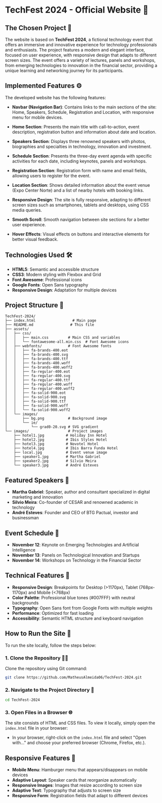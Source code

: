 # TechFest 2024 - Official Website 🚀

## The Chosen Project 🎯

The website is based on **TechFest 2024**, a fictional technology event that offers an immersive and innovative experience for technology professionals and enthusiasts. The project features a modern and elegant interface, focused on user experience, with responsive design that adapts to different screen sizes. The event offers a variety of lectures, panels and workshops, from emerging technologies to innovation in the financial sector, providing a unique learning and networking journey for its participants.

## Implemented Features ⚙️

The developed website has the following features:

- **Navbar (Navigation Bar)**: Contains links to the main sections of the site: Home, Speakers, Schedule, Registration and Location, with responsive menu for mobile devices.
  
- **Home Section**: Presents the main title with call-to-action, event description, registration button and information about date and location.

- **Speakers Section**: Displays three renowned speakers with photos, biographies and specialties in technology, innovation and investment.

- **Schedule Section**: Presents the three-day event agenda with specific activities for each date, including keynotes, panels and workshops.

- **Registration Section**: Registration form with name and email fields, allowing users to register for the event.

- **Location Section**: Shows detailed information about the event venue (Expo Center Norte) and a list of nearby hotels with booking links.

- **Responsive Design**: The site is fully responsive, adapting to different screen sizes such as smartphones, tablets and desktops, using CSS media queries.

- **Smooth Scroll**: Smooth navigation between site sections for a better user experience.

- **Hover Effects**: Visual effects on buttons and interactive elements for better visual feedback.

## Technologies Used 🛠️

- **HTML5**: Semantic and accessible structure
- **CSS3**: Modern styling with Flexbox and Grid
- **Font Awesome**: Professional icons
- **Google Fonts**: Open Sans typography
- **Responsive Design**: Adaptation for multiple devices

## Project Structure 📁

```
TechFest-2024/
├── index.html                 # Main page
├── README.md                 # This file
├── assets/
│   ├── css/
│   │   ├── main.css         # Main CSS and variables
│   │   └── fontawesome-all.min.css  # Font Awesome icons
│   ├── webfonts/            # Font Awesome fonts
│   │   ├── fa-brands-400.eot
│   │   ├── fa-brands-400.svg
│   │   ├── fa-brands-400.ttf
│   │   ├── fa-brands-400.woff
│   │   ├── fa-brands-400.woff2
│   │   ├── fa-regular-400.eot
│   │   ├── fa-regular-400.svg
│   │   ├── fa-regular-400.ttf
│   │   ├── fa-regular-400.woff
│   │   ├── fa-regular-400.woff2
│   │   ├── fa-solid-900.eot
│   │   ├── fa-solid-900.svg
│   │   ├── fa-solid-900.ttf
│   │   ├── fa-solid-900.woff
│   │   └── fa-solid-900.woff2
│   └── images/
│       ├── bg.png           # Background image
│       └── ie/
│           └── grad0-20.svg # SVG gradient
└── images/                  # Project images
    ├── hotel1.jpg          # Holiday Inn Hotel
    ├── hotel2.jpg          # Ibis Styles Hotel
    ├── hotel3.jpg          # Novotel Hotel
    ├── hotel4.jpg          # Ibis Barra Funda Hotel
    ├── local.jpg           # Event venue image
    ├── speaker1.jpg        # Martha Gabriel
    ├── speaker2.jpg        # Silvio Meira
    └── speaker3.jpg        # André Esteves
```

## Featured Speakers 🎤

- **Martha Gabriel**: Speaker, author and consultant specialized in digital marketing and innovation
- **Silvio Meira**: Co-founder of CESAR and renowned academic in technology
- **André Esteves**: Founder and CEO of BTG Pactual, investor and businessman

## Event Schedule 📅

- **November 12**: Keynote on Emerging Technologies and Artificial Intelligence
- **November 13**: Panels on Technological Innovation and Startups
- **November 14**: Workshops on Technology in the Financial Sector

## Technical Features 🔧

- **Responsive Design**: Breakpoints for Desktop (>1170px), Tablet (768px-1170px) and Mobile (<768px)
- **Color Palette**: Professional blue tones (#007FFF) with neutral backgrounds
- **Typography**: Open Sans font from Google Fonts with multiple weights
- **Performance**: Optimized for fast loading
- **Accessibility**: Semantic HTML structure and keyboard navigation

## How to Run the Site 🚀

To run the site locally, follow the steps below:

### 1. Clone the Repository 🧑‍💻

Clone the repository using Git command:

```bash
git clone https://github.com/MatheusAlmeida06/TechFest-2024.git
```

### 2. Navigate to the Project Directory 📂

```bash
cd TechFest-2024
```

### 3. Open Files in a Browser 🌐

The site consists of HTML and CSS files. To view it locally, simply open the `index.html` file in your browser:

- In your browser, right-click on the `index.html` file and select "Open with..." and choose your preferred browser (Chrome, Firefox, etc.).

## Responsive Features 📱

- **Mobile Menu**: Hamburger menu that appears/disappears on mobile devices
- **Adaptive Layout**: Speaker cards that reorganize automatically
- **Responsive Images**: Images that resize according to screen size
- **Adaptive Text**: Typography that adjusts to screen size
- **Responsive Form**: Registration fields that adapt to different devices
